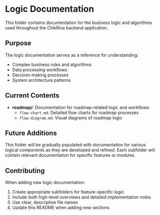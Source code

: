 # Logic Documentation

This folder contains documentation for the business logic and algorithms used throughout the ChikRice backend application.

## Purpose

The logic documentation serves as a reference for understanding:

- Complex business rules and algorithms
- Data processing workflows
- Decision-making processes
- System architecture patterns

## Current Contents

- **roadmap/**: Documentation for roadmap-related logic and workflows
  - `flow-chart.md`: Detailed flow charts for roadmap processes
  - `flow-diagram.md`: Visual diagrams of roadmap logic

## Future Additions

This folder will be gradually populated with documentation for various logical components as they are developed and refined. Each subfolder will contain relevant documentation for specific features or modules.

## Contributing

When adding new logic documentation:

1. Create appropriate subfolders for feature-specific logic
2. Include both high-level overviews and detailed implementation notes
3. Use clear, descriptive file names
4. Update this README when adding new sections
